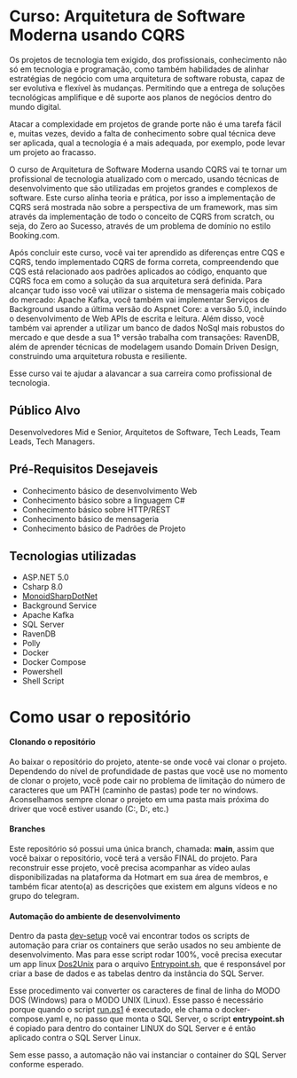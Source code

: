 # Curso: Arquitetura de Software Moderna usando CQRS

Os projetos de tecnologia tem exigido, dos profissionais, conhecimento não só em tecnologia e programação, como também habilidades de alinhar estratégias de negócio com uma arquitetura de software robusta, capaz de ser evolutiva e flexível às mudanças. Permitindo que a entrega de soluções tecnológicas amplifique e dê suporte aos planos de negócios dentro do mundo digital.

Atacar a complexidade em projetos de grande porte não é uma tarefa fácil e, muitas vezes, devido a falta de conhecimento sobre qual técnica deve ser aplicada, qual a tecnologia é a mais adequada, por exemplo, pode levar um projeto ao fracasso.

O curso de Arquitetura de Software Moderna usando CQRS vai te tornar um profissional de tecnologia atualizado com o mercado, usando técnicas de desenvolvimento que são utilizadas em projetos grandes e complexos de software. Este curso alinha teoria e prática, por isso a implementação de CQRS será mostrada não sobre a perspectiva de um framework, mas sim através da implementação de todo o conceito de CQRS from scratch, ou seja, do Zero ao Sucesso, através de um problema de domínio no estilo Booking.com.

Após concluir este curso, você vai ter aprendido as diferenças entre CQS e CQRS, tendo implementado CQRS de forma correta, compreendendo que CQS está relacionado aos padrões aplicados ao código, enquanto que CQRS foca em como a solução da sua arquitetura será definida. Para alcançar tudo isso você vai utilizar o sistema de mensageria mais cobiçado do mercado: Apache Kafka, você também vai implementar Serviços de Background usando a última versão do Aspnet Core: a versão 5.0, incluindo o desenvolvimento de Web APIs de escrita e leitura. Além disso, você também vai aprender a utilizar um banco de dados NoSql mais robustos do mercado e que desde a sua 1° versão trabalha com transações: RavenDB, além de aprender técnicas de modelagem usando Domain Driven Design, construindo uma arquitetura robusta e resiliente.

Esse curso vai te ajudar a alavancar a sua carreira como profissional de tecnologia.

## Público Alvo
Desenvolvedores Mid e Senior, Arquitetos de Software, Tech Leads, Team Leads, Tech Managers.

## Pré-Requisitos Desejaveis
- Conhecimento básico de desenvolvimento Web
- Conhecimento básico sobre a linguagem C#
- Conhecimento básico sobre HTTP/REST
- Conhecimento básico de mensageria
- Conhecimento básico de Padrões de Projeto

## Tecnologias utilizadas

- ASP.NET 5.0
- Csharp 8.0
- [MonoidSharpDotNet](https://github.com/jr-araujo/MonoidSharpDotNet)
- Background Service
- Apache Kafka
- SQL Server
- RavenDB
- Polly
- Docker
- Docker Compose
- Powershell
- Shell Script

# Como usar o repositório

#### Clonando o repositório
Ao baixar o repositório do projeto, atente-se onde você vai clonar o projeto. Dependendo do nível de profundidade de pastas que você use no momento de clonar o projeto, você pode cair no problema de limitação do número de caracteres que um PATH (caminho de pastas) pode ter no windows. Aconselhamos sempre clonar o projeto em uma pasta mais próxima do driver que você estiver usando (C:, D:, etc.)

#### Branches
Este repositório só possui uma única branch, chamada: **main**, assim que você baixar o repositório, você terá a versão FINAL do projeto. Para reconstruir esse projeto, você precisa acompanhar as vídeo aulas disponibilizadas na plataforma da Hotmart em sua área de membros, e também ficar atento(a) as descrições que existem em alguns vídeos e no grupo do telegram.

#### Automação do ambiente de desenvolvimento
Dentro da pasta [dev-setup](https://github.com/emergingcode/arquitetura-moderna-sw-cqrs-emergingbooking/tree/main/dev-setup) você vai encontrar todos os scripts de automação para criar os containers que serão usados no seu ambiente de desenvolvimento. Mas para esse script rodar 100%, você precisa executar um app linux [Dos2Unix](http://dos2unix.sourceforge.net/) para o arquivo [Entrypoint.sh](https://github.com/emergingcode/arquitetura-moderna-sw-cqrs-emergingbooking/blob/main/dev-setup/entrypoint.sh), que é responsável por criar a base de dados e as tabelas dentro da instância do SQL Server.

Esse procedimento vai converter os caracteres de final de linha do MODO DOS (Windows) para o MODO UNIX (Linux). Esse passo é necessário porque quando o script [run.ps1](https://github.com/emergingcode/arquitetura-moderna-sw-cqrs-emergingbooking/blob/main/dev-setup/run.ps1) é executado, ele chama o docker-compose.yaml e, no passo que monta o SQL Server, o script **entrypoint.sh** é copiado para dentro do container LINUX do SQL Server e é então aplicado contra o SQL Server Linux.

Sem esse passo, a automação não vai instanciar o container do SQL Server conforme esperado.
